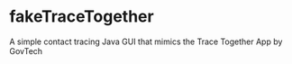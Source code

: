 # fakeTraceTogether
A simple contact tracing Java GUI that mimics the Trace Together App by GovTech
